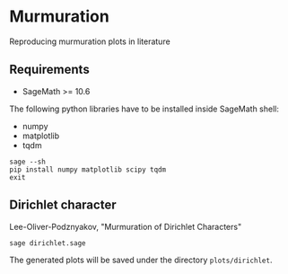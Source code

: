 # Murmuration

Reproducing murmuration plots in literature

## Requirements

- SageMath >= 10.6

The following python libraries have to be installed inside SageMath shell:

- numpy
- matplotlib
- tqdm

```
sage --sh
pip install numpy matplotlib scipy tqdm
exit
```

## Dirichlet character

Lee-Oliver-Podznyakov, "Murmuration of Dirichlet Characters"

```
sage dirichlet.sage
```

The generated plots will be saved under the directory `plots/dirichlet`.
